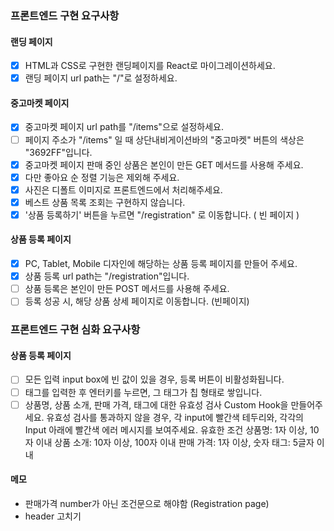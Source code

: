 ### 프론트엔드 구현 요구사항

#### 랜딩 페이지

- [x] HTML과 CSS로 구현한 랜딩페이지를 React로 마이그레이션하세요.
- [x] 랜딩 페이지 url path는 "/"로 설정하세요.

#### 중고마켓 페이지

- [x] 중고마켓 페이지 url path를 "/items"으로 설정하세요.
- [ ] 페이지 주소가 "/items" 일 때 상단내비게이션바의 "중고마켓" 버튼의 색상은 "3692FF"입니다.
- [x] 중고마켓 페이지 판매 중인 상품은 본인이 만든 GET 메서드를 사용해 주세요.
- [x] 다만 좋아요 순 정렬 기능은 제외해 주세요.
- [x] 사진은 디폴트 이미지로 프론트엔드에서 처리해주세요.
- [x] 베스트 상품 목록 조회는 구현하지 않습니다.
- [x] '상품 등록하기' 버튼을 누르면 "/registration" 로 이동합니다. ( 빈 페이지 )

#### 상품 등록 페이지

- [x] PC, Tablet, Mobile 디자인에 해당하는 상품 등록 페이지를 만들어 주세요.
- [x] 상품 등록 url path는 "/registration"입니다.
- [ ] 상품 등록은 본인이 만든 POST 메서드를 사용해 주세요.
- [ ] 등록 성공 시, 해당 상품 상세 페이지로 이동합니다. (빈페이지)

### 프론트엔드 구현 심화 요구사항

#### 상품 등록 페이지

- [ ] 모든 입력 input box에 빈 값이 있을 경우, 등록 버튼이 비활성화됩니다.
- [ ] 태그를 입력한 후 엔터키를 누르면, 그 태그가 칩 형태로 쌓입니다.
- [ ] 상품명, 상품 소개, 판매 가격, 태그에 대한 유효성 검사 Custom Hook을 만들어주세요. 유효성 검사를 통과하지 않을 경우, 각 input에 빨간색 테두리와, 각각의 Input 아래에 빨간색 에러 메시지를 보여주세요.
      유효한 조건
      상품명: 1자 이상, 10자 이내
      상품 소개: 10자 이상, 100자 이내
      판매 가격: 1자 이상, 숫자
      태그: 5글자 이내

#### 메모

- 판매가격 number가 아닌 조건문으로 해야함 (Registration page)
- header 고치기
